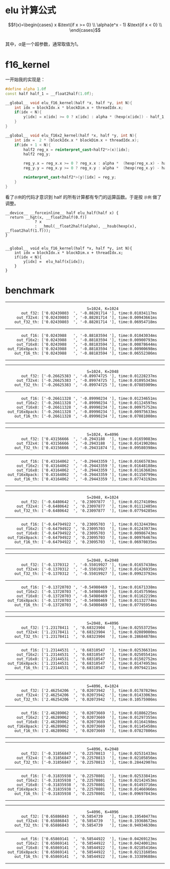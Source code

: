 # elu 计算公式
$$f(x)=\begin{cases}
x &\text{if x >=  0} \\
\alpha(e^x - 1) &\text{if x < 0} \\
\end{cases}$$  
其中，$\alpha$是一个超参数，通常取值为1。


# f16_kernel
一开始我的实现是：
```C++
#define alpha 1.0f
const half half_1 = __float2half(1.0f);

__global__ void elu_f16_kernel(half *x, half *y, int N){
    int idx = blockIdx.x * blockDim.x + threadIdx.x;
    if(idx < N){
        y[idx] = x[idx] >= 0 ? x[idx] : alpha * (hexp(x[idx]) - half_1);
    }
}

__global__ void elu_f16x2_kernel(half *x, half *y, int N){
    int idx =  2 * (blockIdx.x * blockDim.x + threadIdx.x);
    if(idx + 1 < N){
        half2 reg_x = reinterpret_cast<half2*>(x)[idx];
        half2 reg_y;

        reg_y.x = reg_x.x >= 0 ? reg_x.x : alpha *  (hexp(reg_x.x) - half_1);
        reg_y.y = reg_x.y >= 0 ? reg_x.y : alpha *  (hexp(reg_x.y) - half_1);

        reinterpret_cast<half2*>(y)[idx] = reg_y;
    }
}
```
看了`示例`的代码才意识到 half 的所有计算都有专门的运算函数。于是按 `示例` 做了调整。
```
__device__ __forceinline__ half elu_half(half x) {
  return __hgt(x, __float2half(0.f))
             ? x
             : __hmul(__float2half(alpha), __hsub(hexp(x), __float2half(1.f)));
}


__global__ void elu_f16_kernel(half *x, half *y, int N){
    int idx = blockIdx.x * blockDim.x + threadIdx.x;
    if(idx < N){
        y[idx] =  elu_half(x[idx]);
    }
}
```

# benchmark
-------------------------------------------------------------------------------------
                                        S=1024, K=1024
           out_f32: ['0.02439803  ', '-0.88201714 '], time:0.01034117ms
         out_f32x4: ['0.02439803  ', '-0.88201714 '], time:0.00943661ms
        out_f32_th: ['0.02439803  ', '-0.88201714 '], time:0.06954718ms
-------------------------------------------------------------------------------------
           out_f16: ['0.0243988   ', '-0.88183594 '], time:0.01043034ms
         out_f16x2: ['0.0243988   ', '-0.88183594 '], time:0.00900793ms
         out_f16x8: ['0.0243988   ', '-0.88183594 '], time:0.00878644ms
     out_f16x8pack: ['0.0243988   ', '-0.88183594 '], time:0.00900698ms
        out_f16_th: ['0.0243988   ', '-0.88183594 '], time:0.06552386ms
-------------------------------------------------------------------------------------
-------------------------------------------------------------------------------------
                                        S=1024, K=2048
           out_f32: ['-0.26625383 ', '-0.89974725 '], time:0.01228237ms
         out_f32x4: ['-0.26625383 ', '-0.89974725 '], time:0.01095343ms
        out_f32_th: ['-0.26625383 ', '-0.89974725 '], time:0.07885909ms
-------------------------------------------------------------------------------------
           out_f16: ['-0.26611328 ', '-0.89990234 '], time:0.01234651ms
         out_f16x2: ['-0.26611328 ', '-0.89990234 '], time:0.01124597ms
         out_f16x8: ['-0.26611328 ', '-0.89990234 '], time:0.00975752ms
     out_f16x8pack: ['-0.26611328 ', '-0.89990234 '], time:0.00975633ms
        out_f16_th: ['-0.26611328 ', '-0.89990234 '], time:0.07081008ms
-------------------------------------------------------------------------------------
-------------------------------------------------------------------------------------
                                        S=1024, K=4096
           out_f32: ['0.43156666  ', '-0.2943188  '], time:0.01659083ms
         out_f32x4: ['0.43156666  ', '-0.2943188  '], time:0.01419020ms
        out_f32_th: ['0.43156666  ', '-0.29431874 '], time:0.09580398ms
-------------------------------------------------------------------------------------
           out_f16: ['0.43164062  ', '-0.29443359 '], time:0.01665783ms
         out_f16x2: ['0.43164062  ', '-0.29443359 '], time:0.01648188ms
         out_f16x8: ['0.43164062  ', '-0.29443359 '], time:0.01163602ms
     out_f16x8pack: ['0.43164062  ', '-0.29443359 '], time:0.01150799ms
        out_f16_th: ['0.43164062  ', '-0.29443359 '], time:0.07743192ms
-------------------------------------------------------------------------------------
-------------------------------------------------------------------------------------
                                        S=2048, K=1024
           out_f32: ['-0.6480642  ', '0.23097877  '], time:0.01274109ms
         out_f32x4: ['-0.6480642  ', '0.23097877  '], time:0.01112485ms
        out_f32_th: ['-0.6480642  ', '0.23097877  '], time:0.07794285ms
-------------------------------------------------------------------------------------
           out_f16: ['-0.64794922 ', '0.23095703  '], time:0.01324439ms
         out_f16x2: ['-0.64794922 ', '0.23095703  '], time:0.01243973ms
         out_f16x8: ['-0.64794922 ', '0.23095703  '], time:0.00986743ms
     out_f16x8pack: ['-0.64794922 ', '0.23095703  '], time:0.00976467ms
        out_f16_th: ['-0.64794922 ', '0.23095703  '], time:0.06970835ms
-------------------------------------------------------------------------------------
-------------------------------------------------------------------------------------
                                        S=2048, K=2048
           out_f32: ['-0.1370312  ', '-0.55019927 '], time:0.01657438ms
         out_f32x4: ['-0.1370312  ', '-0.55019927 '], time:0.01426935ms
        out_f32_th: ['-0.1370312  ', '-0.55019927 '], time:0.09923792ms
-------------------------------------------------------------------------------------
           out_f16: ['-0.13720703 ', '-0.54980469 '], time:0.01671338ms
         out_f16x2: ['-0.13720703 ', '-0.54980469 '], time:0.01457596ms
         out_f16x8: ['-0.13720703 ', '-0.54980469 '], time:0.01162219ms
     out_f16x8pack: ['-0.13720703 ', '-0.54980469 '], time:0.01132774ms
        out_f16_th: ['-0.13720703 ', '-0.54980469 '], time:0.07795954ms
-------------------------------------------------------------------------------------
-------------------------------------------------------------------------------------
                                        S=2048, K=4096
           out_f32: ['1.23178411  ', '0.68323904  '], time:0.02553725ms
         out_f32x4: ['1.23178411  ', '0.68323904  '], time:0.02089000ms
        out_f32_th: ['1.23178411  ', '0.68323904  '], time:0.28684878ms
-------------------------------------------------------------------------------------
           out_f16: ['1.23144531  ', '0.68310547  '], time:0.02536631ms
         out_f16x2: ['1.23144531  ', '0.68310547  '], time:0.02505541ms
         out_f16x8: ['1.23144531  ', '0.68310547  '], time:0.01502752ms
     out_f16x8pack: ['1.23144531  ', '0.68310547  '], time:0.01474953ms
        out_f16_th: ['1.23144531  ', '0.68310547  '], time:0.09794211ms
-------------------------------------------------------------------------------------
-------------------------------------------------------------------------------------
                                        S=4096, K=1024
           out_f32: ['2.46254206  ', '0.02073942  '], time:0.01787829ms
         out_f32x4: ['2.46254206  ', '0.02073942  '], time:0.01433063ms
        out_f32_th: ['2.46254206  ', '0.02073942  '], time:0.10575986ms
-------------------------------------------------------------------------------------
           out_f16: ['2.46289062  ', '0.02073669  '], time:0.01886225ms
         out_f16x2: ['2.46289062  ', '0.02073669  '], time:0.01297355ms
         out_f16x8: ['2.46289062  ', '0.02073669  '], time:0.01164198ms
     out_f16x8pack: ['2.46289062  ', '0.02073669  '], time:0.01145458ms
        out_f16_th: ['2.46289062  ', '0.02073669  '], time:0.07827806ms
-------------------------------------------------------------------------------------
-------------------------------------------------------------------------------------
                                        S=4096, K=2048
           out_f32: ['-0.31856847 ', '0.22570813  '], time:0.02531433ms
         out_f32x4: ['-0.31856847 ', '0.22570813  '], time:0.02105856ms
        out_f32_th: ['-0.31856847 ', '0.22570813  '], time:0.28442907ms
-------------------------------------------------------------------------------------
           out_f16: ['-0.31835938 ', '0.22570801  '], time:0.02533841ms
         out_f16x2: ['-0.31835938 ', '0.22570801  '], time:0.02142453ms
         out_f16x8: ['-0.31835938 ', '0.22570801  '], time:0.01493716ms
     out_f16x8pack: ['-0.31835938 ', '0.22570801  '], time:0.01466966ms
        out_f16_th: ['-0.31835938 ', '0.22570801  '], time:0.09697843ms
-------------------------------------------------------------------------------------
-------------------------------------------------------------------------------------
                                        S=4096, K=4096
           out_f32: ['0.65886843  ', '0.5854739   '], time:0.19540477ms
         out_f32x4: ['0.65886843  ', '0.5854739   '], time:0.19368672ms
        out_f32_th: ['0.65886843  ', '0.5854739   '], time:0.94934630ms
-------------------------------------------------------------------------------------
           out_f16: ['0.65869141  ', '0.58544922  '], time:0.04269123ms
         out_f16x2: ['0.65869141  ', '0.58544922  '], time:0.04240012ms
         out_f16x8: ['0.65869141  ', '0.58544922  '], time:0.02185416ms
     out_f16x8pack: ['0.65869141  ', '0.58544922  '], time:0.02131605ms
        out_f16_th: ['0.65869141  ', '0.58544922  '], time:0.33389688ms
-------------------------------------------------------------------------------------